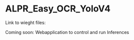 # ALPR_Easy_OCR_YoloV4

Link to wieght files:

Coming soon: Webapplication to control and run Inferences

